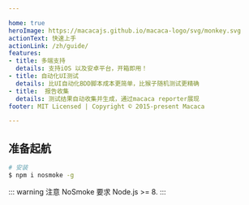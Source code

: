 ```yaml
---

home: true
heroImage: https://macacajs.github.io/macaca-logo/svg/monkey.svg
actionText: 快速上手
actionLink: /zh/guide/
features:
- title: 多端支持
  details: 支持iOS 以及安卓平台，开箱即用！
- title: 自动化UI测试
  details: 比UI自动化BDD脚本成本更简单，比猴子随机测试更精确
- title:  报告收集
  details: 测试结果自动收集并生成，通过macaca reporter展现
footer: MIT Licensed | Copyright © 2015-present Macaca

---
```


## 准备起航

```bash
# 安装
$ npm i nosmoke -g
```

::: warning 注意
NoSmoke 要求 Node.js >= 8.
:::

